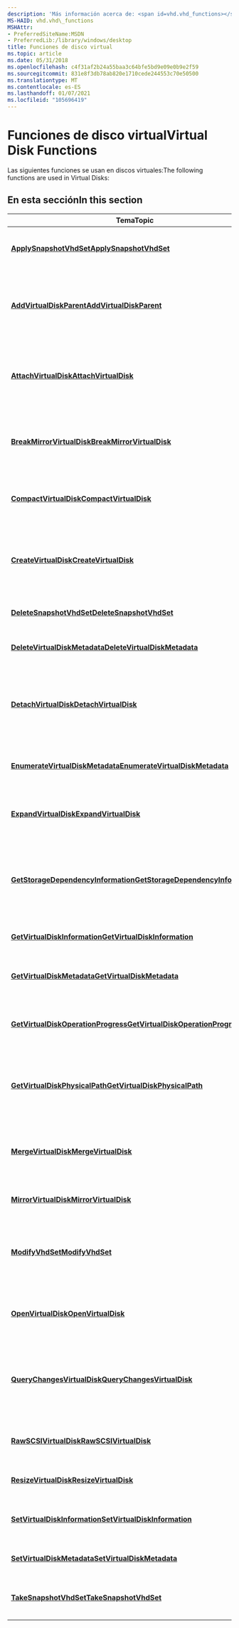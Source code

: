 ```yaml
---
description: 'Más información acerca de: <span id=vhd.vhd_functions></span> funciones de disco virtual'
MS-HAID: vhd.vhd\_functions
MSHAttr:
- PreferredSiteName:MSDN
- PreferredLib:/library/windows/desktop
title: Funciones de disco virtual
ms.topic: article
ms.date: 05/31/2018
ms.openlocfilehash: c4f31af2b24a55baa3c64bfe5bd9e09e0b9e2f59
ms.sourcegitcommit: 831e8f3db78ab820e1710cede244553c70e50500
ms.translationtype: MT
ms.contentlocale: es-ES
ms.lasthandoff: 01/07/2021
ms.locfileid: "105696419"
---
```

# <a name="span-idvhdvhd_functionsspanvirtual-disk-functions"></a><span data-ttu-id="9de71-103"><span id="vhd.vhd_functions"></span>Funciones de disco virtual</span><span class="sxs-lookup"><span data-stu-id="9de71-103"><span id="vhd.vhd_functions"></span>Virtual Disk Functions</span></span>

<span data-ttu-id="9de71-104">Las siguientes funciones se usan en discos virtuales:</span><span class="sxs-lookup"><span data-stu-id="9de71-104">The following functions are used in Virtual Disks:</span></span>

## <a name="span-idin_this_sectionspanin-this-section"></a><span data-ttu-id="9de71-105"><span id="in_this_section"></span>En esta sección</span><span class="sxs-lookup"><span data-stu-id="9de71-105"><span id="in_this_section"></span>In this section</span></span>

<table>
<colgroup>
<col style="width: 50%" />
<col style="width: 50%" />
</colgroup>
<thead>
<tr class="header">
<th><span data-ttu-id="9de71-106">Tema</span><span class="sxs-lookup"><span data-stu-id="9de71-106">Topic</span></span></th>
<th><span data-ttu-id="9de71-107">Descripción</span><span class="sxs-lookup"><span data-stu-id="9de71-107">Description</span></span></th>
</tr>
</thead>
<tbody>
<tr class="odd">
<td><p><span data-ttu-id="9de71-108"><a href="/windows/win32/api/virtdisk/nf-virtdisk-applysnapshotvhdset"><strong>ApplySnapshotVhdSet</strong></a></span><span class="sxs-lookup"><span data-stu-id="9de71-108"><a href="/windows/win32/api/virtdisk/nf-virtdisk-applysnapshotvhdset"><strong>ApplySnapshotVhdSet</strong></a></span></span></p></td>
<td><p><span data-ttu-id="9de71-109">Aplica una instantánea del disco virtual actual para los archivos de conjunto de VHD.</span><span class="sxs-lookup"><span data-stu-id="9de71-109">Applies a snapshot of the current virtual disk for VHD Set files.</span></span></p></td>
</tr>
<tr class="even">
<td><p><span data-ttu-id="9de71-110"><a href="/windows/desktop/api/virtdisk/nf-virtdisk-addvirtualdiskparent"><strong>AddVirtualDiskParent</strong></a></span><span class="sxs-lookup"><span data-stu-id="9de71-110"><a href="/windows/desktop/api/virtdisk/nf-virtdisk-addvirtualdiskparent"><strong>AddVirtualDiskParent</strong></a></span></span></p></td>
<td><p><span data-ttu-id="9de71-111">Conecta un elemento primario a un disco virtual abierto con la marca de <strong>OPEN_VIRTUAL_DISK_FLAG_CUSTOM_DIFF_CHAIN</strong> .</span><span class="sxs-lookup"><span data-stu-id="9de71-111">Attaches a parent to a virtual disk opened with the <strong>OPEN_VIRTUAL_DISK_FLAG_CUSTOM_DIFF_CHAIN</strong> flag.</span></span></p></td>
</tr>
<tr class="odd">
<td><p><span data-ttu-id="9de71-112"><a href="/windows/win32/api/virtdisk/nf-virtdisk-attachvirtualdisk"><strong>AttachVirtualDisk</strong></a></span><span class="sxs-lookup"><span data-stu-id="9de71-112"><a href="/windows/win32/api/virtdisk/nf-virtdisk-attachvirtualdisk"><strong>AttachVirtualDisk</strong></a></span></span></p></td>
<td><p><span data-ttu-id="9de71-113">Conecta un disco duro virtual (VHD) o un archivo de imagen de CD o DVD (ISO) buscando un proveedor de VHD adecuado para realizar los datos adjuntos.</span><span class="sxs-lookup"><span data-stu-id="9de71-113">Attaches a virtual hard disk (VHD) or CD or DVD image file (ISO) by locating an appropriate VHD provider to accomplish the attachment.</span></span></p></td>
</tr>
<tr class="even">
<td><p><span data-ttu-id="9de71-114"><a href="/windows/win32/api/virtdisk/nf-virtdisk-breakmirrorvirtualdisk"><strong>BreakMirrorVirtualDisk</strong></a></span><span class="sxs-lookup"><span data-stu-id="9de71-114"><a href="/windows/win32/api/virtdisk/nf-virtdisk-breakmirrorvirtualdisk"><strong>BreakMirrorVirtualDisk</strong></a></span></span></p></td>
<td><p><span data-ttu-id="9de71-115">Interrumpe una operación de reflejo iniciada previamente y establece el reflejo como el disco virtual activo.</span><span class="sxs-lookup"><span data-stu-id="9de71-115">Breaks a previously initiated mirror operation and sets the mirror to be the active virtual disk.</span></span></p></td>
</tr>
<tr class="odd">
<td><p><span data-ttu-id="9de71-116"><a href="/windows/win32/api/virtdisk/nf-virtdisk-compactvirtualdisk"><strong>CompactVirtualDisk</strong></a></span><span class="sxs-lookup"><span data-stu-id="9de71-116"><a href="/windows/win32/api/virtdisk/nf-virtdisk-compactvirtualdisk"><strong>CompactVirtualDisk</strong></a></span></span></p></td>
<td><p><span data-ttu-id="9de71-117">Reduce el tamaño de un archivo de almacenamiento de copia de seguridad de disco duro virtual (VHD).</span><span class="sxs-lookup"><span data-stu-id="9de71-117">Reduces the size of a virtual hard disk (VHD) backing store file.</span></span></p></td>
</tr>
<tr class="even">
<td><p><span data-ttu-id="9de71-118"><a href="/windows/win32/api/virtdisk/nf-virtdisk-createvirtualdisk"><strong>CreateVirtualDisk</strong></a></span><span class="sxs-lookup"><span data-stu-id="9de71-118"><a href="/windows/win32/api/virtdisk/nf-virtdisk-createvirtualdisk"><strong>CreateVirtualDisk</strong></a></span></span></p></td>
<td><p><span data-ttu-id="9de71-119">Crea un archivo de imagen de disco duro virtual (VHD), ya sea mediante parámetros predeterminados o mediante un disco virtual o un disco físico existente.</span><span class="sxs-lookup"><span data-stu-id="9de71-119">Creates a virtual hard disk (VHD) image file, either using default parameters or using an existing virtual disk or physical disk.</span></span></p></td>
</tr>
<tr class="odd">
<td><p><span data-ttu-id="9de71-120"><a href="/windows/win32/api/virtdisk/nf-virtdisk-deletesnapshotvhdset"><strong>DeleteSnapshotVhdSet</strong></a></span><span class="sxs-lookup"><span data-stu-id="9de71-120"><a href="/windows/win32/api/virtdisk/nf-virtdisk-deletesnapshotvhdset"><strong>DeleteSnapshotVhdSet</strong></a></span></span></p></td>
<td><p><span data-ttu-id="9de71-121">Elimina una instantánea de un archivo de VHD set.</span><span class="sxs-lookup"><span data-stu-id="9de71-121">Deletes a snapshot from a VHD Set file.</span></span></p></td>
</tr>
<tr class="even">
<td><p><span data-ttu-id="9de71-122"><a href="/windows/desktop/api/virtdisk/nf-virtdisk-deletevirtualdiskmetadata"><strong>DeleteVirtualDiskMetadata</strong></a></span><span class="sxs-lookup"><span data-stu-id="9de71-122"><a href="/windows/desktop/api/virtdisk/nf-virtdisk-deletevirtualdiskmetadata"><strong>DeleteVirtualDiskMetadata</strong></a></span></span></p></td>
<td><p><span data-ttu-id="9de71-123">Elimina los metadatos de un disco virtual.</span><span class="sxs-lookup"><span data-stu-id="9de71-123">Deletes metadata from a virtual disk.</span></span></p></td>
</tr>
<tr class="odd">
<td><p><span data-ttu-id="9de71-124"><a href="/windows/win32/api/virtdisk/nf-virtdisk-detachvirtualdisk"><strong>DetachVirtualDisk</strong></a></span><span class="sxs-lookup"><span data-stu-id="9de71-124"><a href="/windows/win32/api/virtdisk/nf-virtdisk-detachvirtualdisk"><strong>DetachVirtualDisk</strong></a></span></span></p></td>
<td><p><span data-ttu-id="9de71-125">Desasocia un disco duro virtual (VHD) o un archivo de imagen de CD o DVD (ISO) localizando un proveedor de discos virtuales adecuado para realizar la operación.</span><span class="sxs-lookup"><span data-stu-id="9de71-125">Detaches a virtual hard disk (VHD) or CD or DVD image file (ISO) by locating an appropriate virtual disk provider to accomplish the operation.</span></span></p></td>
</tr>
<tr class="even">
<td><p><span data-ttu-id="9de71-126"><a href="/windows/desktop/api/virtdisk/nf-virtdisk-enumeratevirtualdiskmetadata"><strong>EnumerateVirtualDiskMetadata</strong></a></span><span class="sxs-lookup"><span data-stu-id="9de71-126"><a href="/windows/desktop/api/virtdisk/nf-virtdisk-enumeratevirtualdiskmetadata"><strong>EnumerateVirtualDiskMetadata</strong></a></span></span></p></td>
<td><p><span data-ttu-id="9de71-127">Enumera los metadatos asociados a un disco virtual.</span><span class="sxs-lookup"><span data-stu-id="9de71-127">Enumerates the metadata associated with a virtual disk.</span></span></p></td>
</tr>
<tr class="odd">
<td><p><span data-ttu-id="9de71-128"><a href="/windows/win32/api/virtdisk/nf-virtdisk-expandvirtualdisk"><strong>ExpandVirtualDisk</strong></a></span><span class="sxs-lookup"><span data-stu-id="9de71-128"><a href="/windows/win32/api/virtdisk/nf-virtdisk-expandvirtualdisk"><strong>ExpandVirtualDisk</strong></a></span></span></p></td>
<td><p><span data-ttu-id="9de71-129">Aumenta el tamaño de un disco duro virtual (VHD) fijo o expansible dinámicamente.</span><span class="sxs-lookup"><span data-stu-id="9de71-129">Increases the size of a fixed or dynamically expandable virtual hard disk (VHD).</span></span></p></td>
</tr>
<tr class="even">
<td><p><span data-ttu-id="9de71-130"><a href="/windows/win32/api/virtdisk/nf-virtdisk-getstoragedependencyinformation"><strong>GetStorageDependencyInformation</strong></a></span><span class="sxs-lookup"><span data-stu-id="9de71-130"><a href="/windows/win32/api/virtdisk/nf-virtdisk-getstoragedependencyinformation"><strong>GetStorageDependencyInformation</strong></a></span></span></p></td>
<td><p><span data-ttu-id="9de71-131">Devuelve las relaciones entre discos duros virtuales (VHD) o un archivo de imagen de CD o DVD (ISO) o los volúmenes contenidos en esos discos y su disco o volumen primarios.</span><span class="sxs-lookup"><span data-stu-id="9de71-131">Returns the relationships between virtual hard disks (VHDs) or CD or DVD image file (ISO) or the volumes contained within those disks and their parent disk or volume.</span></span></p></td>
</tr>
<tr class="odd">
<td><p><span data-ttu-id="9de71-132"><a href="/windows/win32/api/virtdisk/nf-virtdisk-getvirtualdiskinformation"><strong>GetVirtualDiskInformation</strong></a></span><span class="sxs-lookup"><span data-stu-id="9de71-132"><a href="/windows/win32/api/virtdisk/nf-virtdisk-getvirtualdiskinformation"><strong>GetVirtualDiskInformation</strong></a></span></span></p></td>
<td><p><span data-ttu-id="9de71-133">Recupera información sobre un VHD.</span><span class="sxs-lookup"><span data-stu-id="9de71-133">Retrieves information about a VHD.</span></span></p></td>
</tr>
<tr class="even">
<td><p><span data-ttu-id="9de71-134"><a href="/windows/desktop/api/virtdisk/nf-virtdisk-getvirtualdiskmetadata"><strong>GetVirtualDiskMetadata</strong></a></span><span class="sxs-lookup"><span data-stu-id="9de71-134"><a href="/windows/desktop/api/virtdisk/nf-virtdisk-getvirtualdiskmetadata"><strong>GetVirtualDiskMetadata</strong></a></span></span></p></td>
<td><p><span data-ttu-id="9de71-135">Recupera los metadatos especificados del disco virtual.</span><span class="sxs-lookup"><span data-stu-id="9de71-135">Retrieves the specified metadata from the virtual disk.</span></span></p></td>
</tr>
<tr class="odd">
<td><p><span data-ttu-id="9de71-136"><a href="/windows/win32/api/virtdisk/nf-virtdisk-getvirtualdiskoperationprogress"><strong>GetVirtualDiskOperationProgress</strong></a></span><span class="sxs-lookup"><span data-stu-id="9de71-136"><a href="/windows/win32/api/virtdisk/nf-virtdisk-getvirtualdiskoperationprogress"><strong>GetVirtualDiskOperationProgress</strong></a></span></span></p></td>
<td><p><span data-ttu-id="9de71-137">Comprueba el progreso de una operación asincrónica del disco duro virtual (VHD).</span><span class="sxs-lookup"><span data-stu-id="9de71-137">Checks the progress of an asynchronous virtual hard disk (VHD) operation.</span></span></p></td>
</tr>
<tr class="even">
<td><p><span data-ttu-id="9de71-138"><a href="/windows/win32/api/virtdisk/nf-virtdisk-getvirtualdiskphysicalpath"><strong>GetVirtualDiskPhysicalPath</strong></a></span><span class="sxs-lookup"><span data-stu-id="9de71-138"><a href="/windows/win32/api/virtdisk/nf-virtdisk-getvirtualdiskphysicalpath"><strong>GetVirtualDiskPhysicalPath</strong></a></span></span></p></td>
<td><p><span data-ttu-id="9de71-139">Recupera la ruta de acceso al objeto de dispositivo físico que contiene un disco duro virtual (VHD) o un archivo de imagen de CD o DVD (ISO).</span><span class="sxs-lookup"><span data-stu-id="9de71-139">Retrieves the path to the physical device object that contains a virtual hard disk (VHD) or CD or DVD image file (ISO).</span></span></p></td>
</tr>
<tr class="odd">
<td><p><span data-ttu-id="9de71-140"><a href="/windows/win32/api/virtdisk/nf-virtdisk-mergevirtualdisk"><strong>MergeVirtualDisk</strong></a></span><span class="sxs-lookup"><span data-stu-id="9de71-140"><a href="/windows/win32/api/virtdisk/nf-virtdisk-mergevirtualdisk"><strong>MergeVirtualDisk</strong></a></span></span></p></td>
<td><p><span data-ttu-id="9de71-141">Combina un disco duro virtual (VHD) secundario en una cadena de diferenciación con uno o más discos virtuales primarios de la cadena.</span><span class="sxs-lookup"><span data-stu-id="9de71-141">Merges a child virtual hard disk (VHD) in a differencing chain with one or more parent virtual disks in the chain.</span></span></p></td>
</tr>
<tr class="even">
<td><p><span data-ttu-id="9de71-142"><a href="/windows/win32/api/virtdisk/nf-virtdisk-mirrorvirtualdisk"><strong>MirrorVirtualDisk</strong></a></span><span class="sxs-lookup"><span data-stu-id="9de71-142"><a href="/windows/win32/api/virtdisk/nf-virtdisk-mirrorvirtualdisk"><strong>MirrorVirtualDisk</strong></a></span></span></p></td>
<td><p><span data-ttu-id="9de71-143">Inicia una operación de reflejo para un disco virtual.</span><span class="sxs-lookup"><span data-stu-id="9de71-143">Initiates a mirror operation for a virtual disk.</span></span></p></td>
</tr>
<tr class="odd">
<td><p><span data-ttu-id="9de71-144"><a href="/windows/win32/api/virtdisk/nf-virtdisk-modifyvhdset"><strong>ModifyVhdSet</strong></a></span><span class="sxs-lookup"><span data-stu-id="9de71-144"><a href="/windows/win32/api/virtdisk/nf-virtdisk-modifyvhdset"><strong>ModifyVhdSet</strong></a></span></span></p></td>
<td><p><span data-ttu-id="9de71-145">Modifica el contenido interno de un archivo de disco virtual.</span><span class="sxs-lookup"><span data-stu-id="9de71-145">Modifies the internal contents of a virtual disk file.</span></span> <span data-ttu-id="9de71-146">Se puede usar para establecer la hoja activa o para corregir las entradas de la instantánea.</span><span class="sxs-lookup"><span data-stu-id="9de71-146">Can be used to set the active leaf, or to fix up snapshot entries.</span></span></p></td>
</tr>
<tr class="even">
<td><p><span data-ttu-id="9de71-147"><a href="/windows/win32/api/virtdisk/nf-virtdisk-openvirtualdisk"><strong>OpenVirtualDisk</strong></a></span><span class="sxs-lookup"><span data-stu-id="9de71-147"><a href="/windows/win32/api/virtdisk/nf-virtdisk-openvirtualdisk"><strong>OpenVirtualDisk</strong></a></span></span></p></td>
<td><p><span data-ttu-id="9de71-148">Abre un disco duro virtual (VHD) o un CD o un archivo de imagen de DVD (ISO) para su uso.</span><span class="sxs-lookup"><span data-stu-id="9de71-148">Opens a virtual hard disk (VHD) or CD or DVD image file (ISO) for use.</span></span></p></td>
</tr>
<tr class="odd">
<td><p><span data-ttu-id="9de71-149"><a href="/windows/win32/api/virtdisk/nf-virtdisk-querychangesvirtualdisk"><strong>QueryChangesVirtualDisk</strong></a></span><span class="sxs-lookup"><span data-stu-id="9de71-149"><a href="/windows/win32/api/virtdisk/nf-virtdisk-querychangesvirtualdisk"><strong>QueryChangesVirtualDisk</strong></a></span></span></p></td>
<td><p><span data-ttu-id="9de71-150">Recupera información sobre los cambios en las áreas especificadas de un disco duro virtual (VHD) cuyo seguimiento realiza el seguimiento de cambios resistentes (RCT).</span><span class="sxs-lookup"><span data-stu-id="9de71-150">Retrieves information about changes to the specified areas of a virtual hard disk (VHD) that are tracked by resilient change tracking (RCT).</span></span></p></td>
</tr>
<tr class="even">
<td><p><span data-ttu-id="9de71-151"><a href="/windows/win32/api/virtdisk/nf-virtdisk-rawscsivirtualdisk"><strong>RawSCSIVirtualDisk</strong></a></span><span class="sxs-lookup"><span data-stu-id="9de71-151"><a href="/windows/win32/api/virtdisk/nf-virtdisk-rawscsivirtualdisk"><strong>RawSCSIVirtualDisk</strong></a></span></span></p></td>
<td><p><span data-ttu-id="9de71-152">Emite una solicitud SCSI insertada directamente en un disco duro virtual.</span><span class="sxs-lookup"><span data-stu-id="9de71-152">Issues an embedded SCSI request directly to a virtual hard disk.</span></span></p></td>
</tr>
<tr class="odd">
<td><p><span data-ttu-id="9de71-153"><a href="/windows/desktop/api/virtdisk/nf-virtdisk-resizevirtualdisk"><strong>ResizeVirtualDisk</strong></a></span><span class="sxs-lookup"><span data-stu-id="9de71-153"><a href="/windows/desktop/api/virtdisk/nf-virtdisk-resizevirtualdisk"><strong>ResizeVirtualDisk</strong></a></span></span></p></td>
<td><p><span data-ttu-id="9de71-154">Cambia el tamaño de un disco virtual.</span><span class="sxs-lookup"><span data-stu-id="9de71-154">Resizes a virtual disk.</span></span></p></td>
</tr>
<tr class="even">
<td><p><span data-ttu-id="9de71-155"><a href="/windows/win32/api/virtdisk/nf-virtdisk-setvirtualdiskinformation"><strong>SetVirtualDiskInformation</strong></a></span><span class="sxs-lookup"><span data-stu-id="9de71-155"><a href="/windows/win32/api/virtdisk/nf-virtdisk-setvirtualdiskinformation"><strong>SetVirtualDiskInformation</strong></a></span></span></p></td>
<td><p><span data-ttu-id="9de71-156">Establece información sobre un disco duro virtual (VHD).</span><span class="sxs-lookup"><span data-stu-id="9de71-156">Sets information about a virtual hard disk (VHD).</span></span></p></td>
</tr>
<tr class="odd">
<td><p><span data-ttu-id="9de71-157"><a href="/windows/desktop/api/virtdisk/nf-virtdisk-setvirtualdiskmetadata"><strong>SetVirtualDiskMetadata</strong></a></span><span class="sxs-lookup"><span data-stu-id="9de71-157"><a href="/windows/desktop/api/virtdisk/nf-virtdisk-setvirtualdiskmetadata"><strong>SetVirtualDiskMetadata</strong></a></span></span></p></td>
<td><p><span data-ttu-id="9de71-158">Establece un elemento de metadatos para un disco virtual.</span><span class="sxs-lookup"><span data-stu-id="9de71-158">Sets a metadata item for a virtual disk.</span></span></p></td>
</tr>
<tr class="even">
<td><p><span data-ttu-id="9de71-159"><a href="/windows/win32/api/virtdisk/nf-virtdisk-takesnapshotvhdset"><strong>TakeSnapshotVhdSet</strong></a></span><span class="sxs-lookup"><span data-stu-id="9de71-159"><a href="/windows/win32/api/virtdisk/nf-virtdisk-takesnapshotvhdset"><strong>TakeSnapshotVhdSet</strong></a></span></span></p></td>
<td><p><span data-ttu-id="9de71-160">Crea una instantánea del disco virtual actual para los archivos de conjunto de VHD.</span><span class="sxs-lookup"><span data-stu-id="9de71-160">Creates a snapshot of the current virtual disk for VHD Set files.</span></span></p></td>
</tr>
</tbody>
</table>

 

 

 
